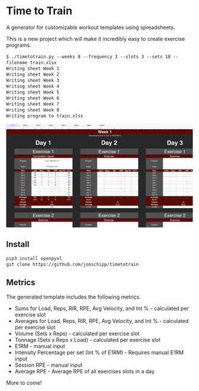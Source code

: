 # Time to Train

A generator for customizable workout templates using spreadsheets.

This is a new project which will make it incredibly easy to create exercise programs.

```
$ ./timetotrain.py --weeks 8 --frequency 3 --slots 3 --sets 10 --filename train.xlsx
Writing sheet Week 1
Writing sheet Week 2
Writing sheet Week 3
Writing sheet Week 4
Writing sheet Week 5
Writing sheet Week 6
Writing sheet Week 7
Writing sheet Week 8
Writing program to train.xlsx
```

![Sheet Example](imgs/sheet.png)

## Install

```
pip3 install openpyxl
git clone https://github.com/jonschipp/timetotrain
```

## Metrics

The generated template includes the following metrics.

* Sums for Load, Reps, RIR, RPE, Avg Velocity, and Int % - calculated per exercise slot
* Averages for Load, Reps, RIR, RPE, Avg Velocity, and Int % - calculated per exercise slot
* Volume (Sets x Reps) - calculated per exercise slot
* Tonnage (Sets x Reps x Load) - calculated per exercise slot
* E1RM - manual input
* Intensity Percentage per set (Int % of E1RM) - Requires manual E1RM input
* Session RPE - manual input
* Average RPE - Average RPE of all exercises slots in a day

More to come!
